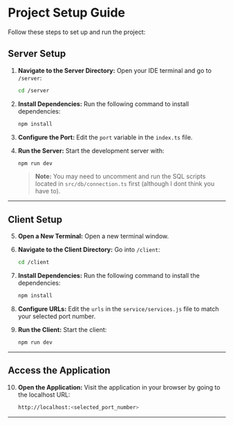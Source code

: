 # Project Setup Guide

Follow these steps to set up and run the project:

## Server Setup

1. **Navigate to the Server Directory:**
   Open your IDE terminal and go to `/server`:
   ```bash
   cd /server
   ```

2. **Install Dependencies:**
   Run the following command to install dependencies:
   ```bash
   npm install
   ```

3. **Configure the Port:**
   Edit the `port` variable in the `index.ts` file.

4. **Run the Server:**
   Start the development server with:
   ```bash
   npm run dev
   ```
   > **Note:** You may need to uncomment and run the SQL scripts located in `src/db/connection.ts` first (although I dont think you have to).

---

## Client Setup

5. **Open a New Terminal:**
   Open a new terminal window.

6. **Navigate to the Client Directory:**
   Go into `/client`:
   ```bash
   cd /client
   ```

7. **Install Dependencies:**
   Run the following command to install the dependencies:
   ```bash
   npm install
   ```

8. **Configure URLs:**
   Edit the `urls` in the `service/services.js` file to match your selected port number.

9. **Run the Client:**
   Start the client:
   ```bash
   npm run dev
   ```

---

## Access the Application

10. **Open the Application:**
    Visit the application in your browser by going to the localhost URL:
    ```bash
    http://localhost:<selected_port_number>
    ```

---
